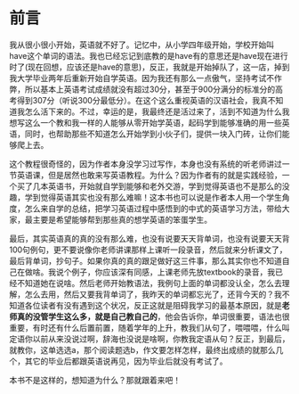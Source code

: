 # 前言

我从很小很小开始，英语就不好了。记忆中，从小学四年级开始，学校开始叫have这个单词的语法。我也已经忘记到底教的是have有的意思还是have现在进行时了(现在回想，应该还是have的意思)，反正，我就是开始掉队了，这一店，掉到我大学毕业两年后重新开始自学英语。因为我还有那么一点傲气，坚持考试不作弊，所以基本上英语考试成绩就没有超过30分，甚至于900分满分的标准分的高考得到307分（听说300分最低分）。在这个这么重视英语的汉语社会，我真不知道我怎么活下来的。不过，幸运的是，我最终还是活过来了，活到不知道为什么我想写这么一个教和我一样的人能够从零开始学英语，起码学到能够准确的用一些英语，同时，也帮助那些不知道怎么开始学到小伙子们，提供一块入门砖，让你们能够爬上去。

这个教程很奇怪的，因为作者本身没学习过写作，本身也没有系统的听老师讲过一节英语课，但是居然也敢来写英语教程。为什么？因为作者有的就是实践经验，一个买了几本英语书，开始就自学到能够和老外交游，学到觉得英语也不是那么的没趣，学到觉得英语其实也没有那么难嘛！这本书也可以说是作者本人用一个学生角度，怎么来自学的总结，把学习英语过程中感悟到的中式的英语学习方法，带给大家，最主要是希望能够帮到那些真的想学英语的笨蛋学生。

最后，其实英语真的真的没有那么难，也没有说要天天背单词，也没有说要天天背100句例句，更不要说像你老师讲课那样上课听一段录音，然后就来分析课文了，最后背单词，抄句子。如果你真的真的跟足做好这三件事，那么其实你也不知道自己在做啥。我说个例子，你应该深有同感，上课老师先放textbook的录音，我已经不知道她在说啥。然后老师开始教语法，我例句上面的单词都没认全，怎么去理解，怎么去用，然后又要我背单词了，我昨天的单词都忘光了，还背今天的？我不知道各位读者有没有遇到这个状况，反正这就是阻碍我学习的最基本原因，就是**老师真的没管学生这么多，就是自己教自己的**，他会告诉你，单词很重要，语法也很重要，有时还有什么后置前置，随着学年的上升，教我们从句了，喂喂喂，什么叫定语你以前从来没说过啊，辞海也没说是啥啊，你教我定语从句？反正，到最后，就教你，这单选选a，那个阅读题选b，作文要怎样怎样，最终出成绩的就那么几个，其它的毕业后都跟英语说再见，因为毕业后就没有考试了。

本书不是这样的，想知道为什么？那就跟着来吧！